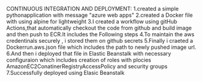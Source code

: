 CONTINUOUS INTEGRATION AND DEPLOYMENT:
1.created a simple pythonapplication with message "azure web apps"
2.created a Docker file with using alpine for lightweight 
3.I created a workflow using gitHub Actions,that automatically checkout the code from github and build image and then push to ECR.It includes the Following steps
4.To maintain the aws credentinals securely , i stored them on github secrets
5.Finally i craeted a Dockerrun.aws.json file which  includes the path to newly pushed image url.
6.And then i deployed that file in Elastic Beanstalk with necessary configuraion which includes creation of roles with plocies AmazonEC2ConatinerRegistryAccessPolicy and security groups 
7.Successfully deployed using Elasic Beanstalk
